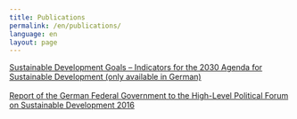 ```yaml
---
title: Publications
permalink: /en/publications/
language: en
layout: page
---
```


[Sustainable Development Goals – Indicators for the 2030 Agenda for Sustainable Development (only available in German)](https://sdgtestenvironment.github.io/sdg-indicators/public/wista_SGD.pdf)
<br><br>
[Report of the German Federal Government to the High-Level Political Forum on Sustainable Development 2016](https://sdgtestenvironment.github.io/sdg-indicators/public/HLPF_Bericht.pdf)

